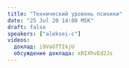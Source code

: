 ```yaml
---
title: "Технический уровень психики"
date: "25 Jul 20 14:00 MSK"
draft: false
speakers: ["aleksei-c"]
videos:
  доклад: i9VaGTTIkjU 
  обсуждение доклада: xRIXhvEd2Js
---
```

